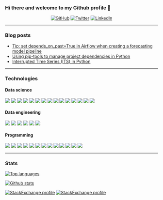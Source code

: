 ### Hi there and welcome to my Github profile 👋


<p align="center">
  <a href="https://github.com/xboard"><img src="https://img.shields.io/github/followers/xboard.svg?label=GitHub&style=social" alt="GitHub"></a>
  <a href="https://twitter.com/xboard_"><img src="https://img.shields.io/twitter/follow/xboard_?label=Twitter&style=social" alt="Twitter"></a>
  <a href="https://www.linkedin.com/in/flavioarruda"><img src="https://img.shields.io/badge/LinkedIn--_.svg?style=social&logo=linkedin" alt="LinkedIn"></a>
</p>

---

### Blog posts

<!-- BLOG-POST-LIST:START -->
- [Tip: set depends_on_past=True in Airflow when creating a forecasting model pipeline](https://www.xboard.dev/posts/2023_07_27_tip_set_dependsonpast_in_airflow_when_creating_forecasting_model_pipeline/index.html)
- [Using pip-tools to manage project dependencies in Python](https://www.xboard.dev/posts/2023_07_20_using_pip_tools_to_manage_python_project_dependencies/index.html)
- [Interrupted Time Series &lpar;ITS&rpar; in Python](https://www.xboard.dev/posts/2020_01_01_interrupted-time-series-python-part-I/index.html)
<!-- BLOG-POST-LIST:END -->

---
### Technologies

#### Data science

<p align="left">
  <img src="https://img.shields.io/badge/Numpy-013243?logo=Numpy&logoColor=white&style=flat" />
  <img src="https://img.shields.io/badge/Octave-0790C0?logo=Octave&logoColor=white&style=flat" />
  <img src="https://img.shields.io/badge/Scipy-013243?logo=Python&logoColor=white&style=flat" />
  <img src="https://img.shields.io/badge/Pandas-150458?logo=Pandas&logoColor=white&style=flat" />
  <img src="https://img.shields.io/badge/scikit_learn-F7931E?logo=scikit-learn&logoColor=white&style=flat" />
  <img src="https://img.shields.io/badge/TensorFlow-ff6f00?logo=tensorflow&logoColor=white&style=flat" />
  <img src="https://img.shields.io/badge/PyTorch-EE4C2C?logo=pytorch&logoColor=white&style=flat" />
  <img src="https://img.shields.io/badge/Keras-D00000?logo=Keras&logoColor=white&style=flat" />
  <img src="https://img.shields.io/badge/Apache%20Spark-E25A1C?logo=apache%20spark&logoColor=white&style=flat" />
  <img src="https://img.shields.io/badge/Presto-%235890FF.svg?&style=flat&logo=presto&logoColor=white" />
  <img src="https://img.shields.io/badge/Jupyter-F37626?logo=Jupyter&logoColor=white&style=flat" />
  <img src="https://img.shields.io/badge/Oracle-f80000?logo=oracle&logoColor=white&style=flat"/>
  <img src="https://img.shields.io/badge/PostgreSQL-336791?logo=postgresql&logoColor=white&style=flat"/>
  <img src="https://img.shields.io/badge/Apache%20Cassandra-1287B1?logo=Apache%20Cassandra&logoColor=white&style=flat"/>
  <img src="https://img.shields.io/badge/MySQL-4479A1?logo=mysql&logoColor=white&style=flat"/>
</p>

#### Data engineering

<p align="left">
  <img src="https://img.shields.io/badge/Apache%20Flume-0E85CD?logo=Apache&logoColor=white&style=flat"/>
  <img src="https://img.shields.io/badge/Apache%20Airflow-007A88?logo=Apache%20Airflow&logoColor=white&style=flat"/>
  <img src="https://img.shields.io/badge/Apache%20Kafka-000000?logo=Apache%20Kafka&logoColor=white&style=flat"/>
  <img src="https://img.shields.io/badge/Hadoop-d22128?logo=apache&logoColor=white&style=flat"/>
  <img src="https://img.shields.io/badge/Apache%20Spark-E25A1C?logo=apache%20spark&logoColor=white&style=flat" />
  <img src="https://img.shields.io/badge/Presto-%235890FF.svg?&style=flat&logo=presto&logoColor=white" />
  
</p>


#### Programming

<p align="left">
  <img src="https://img.shields.io/badge/Amazon%20AWS-232F3E?logo=amazon%20aws&logoColor=white&style=flat"/>
  <img src="https://img.shields.io/badge/Ubuntu-E95420?logo=ubuntu&logoColor=white&style=flat"/>
  <img src="https://img.shields.io/badge/Python-3776AB?logo=Python&logoColor=white&style=flat"/>
  <img src="https://img.shields.io/badge/FastAPI-009688?logo=FastAPI&logoColor=white&style=flat"/>
  <img src="https://img.shields.io/badge/django-%23092E20.svg?style=flat&logo=django&logoColor=white"/>
  <img src="https://img.shields.io/badge/Java-007396?logo=Java&logoColor=white&style=flat"/>
  <img src="https://img.shields.io/badge/Spring%20Boot-6DB33F?logo=Spring&logoColor=white&style=flat"/>
  <img src="https://img.shields.io/badge/Rust-000000?logo=rust&logoColor=white&style=flat"/>
  <img src="https://img.shields.io/badge/Node.js-339933?logo=node.js&logoColor=white&style=flat"/>
  <img src="https://img.shields.io/badge/React-%2320232a.svg?style=flat&logo=react&logoColor=%2361DAFB"/>
  <img src="https://img.shields.io/badge/Styled--Components-DB7093?style=flat&logo=styled-components&logoColor=white"/>
  <img src="https://img.shields.io/badge/Next-black?style=flat&logo=next.js&logoColor=white"/>
  <img src="https://img.shields.io/badge/c++-%2300599C.svg?style=flat&logo=c%2B%2B&logoColor=white"/>
</p>


---

### Stats

[![Top languages](https://github-readme-stats.vercel.app/api/top-langs/?username=xboard&theme=default&exclude_repo=xboard,xboard.github.io&hide=css,html,jupyter%20notebook)](https://github.com/anuraghazra/github-readme-stats)

[![Github stats](https://github-readme-stats.vercel.app/api?username=xboard&theme=default&count_private=true&show_icons=true)](https://github.com/anuraghazra/github-readme-stats)

[![StackExchange profile](https://stackexchange.com/users/flair/223744.png?theme=clean#gh-dark-mode-only)](https://stackexchange.com/users/223744#gh-dark-mode-only)
[![StackExchange profile](https://stackexchange.com/users/flair/223744.png?theme=dark#gh-light-mode-only)](https://stackexchange.com/users/223744#gh-light-mode-only)


<!--
**xboard/xboard** is a ✨ _special_ ✨ repository because its `README.md` (this file) appears on your GitHub profile.

Here are some ideas to get you started:

- 🔭 I’m currently working on ...
- 🌱 I’m currently learning ...
- 👯 I’m looking to collaborate on ...
- 🤔 I’m looking for help with ...
- 💬 Ask me about ...
- 📫 How to reach me: ...
- 😄 Pronouns: ...
- ⚡ Fun fact: ...
-->
